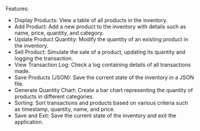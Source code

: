 Features:
- Display Products: View a table of all products in the inventory.
- Add Product: Add a new product to the inventory with details such as name, price, quantity, and category.
- Update Product Quantity: Modify the quantity of an existing product in the inventory.
- Sell Product: Simulate the sale of a product, updating its quantity and logging the transaction.
- View Transaction Log: Check a log containing details of all transactions made.
- Save Products (JSON): Save the current state of the inventory in a JSON file.
- Generate Quantity Chart: Create a bar chart representing the quantity of products in different categories.
- Sorting: Sort transactions and products based on various criteria such as timestamp, quantity, name, and price.
- Save and Exit: Save the current state of the inventory and exit the application.

